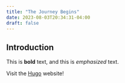 ```yaml
---
title: "The Journey Begins"
date: 2023-08-03T20:34:31-04:00
draft: false
---
```


## Introduction

This is **bold** text, and this is *emphasized* text.

Visit the [Hugo](https://gohugo.io) website!